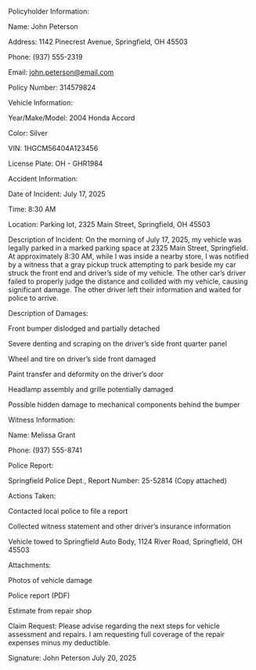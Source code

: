
Policyholder Information:

Name: John Peterson

Address: 1142 Pinecrest Avenue, Springfield, OH 45503

Phone: (937) 555-2319

Email: john.peterson@email.com

Policy Number: 314579824

Vehicle Information:

Year/Make/Model: 2004 Honda Accord

Color: Silver

VIN: 1HGCM56404A123456

License Plate: OH - GHR1984

Accident Information:

Date of Incident: July 17, 2025

Time: 8:30 AM

Location: Parking lot, 2325 Main Street, Springfield, OH 45503

Description of Incident:
On the morning of July 17, 2025, my vehicle was legally parked in a marked parking space at 2325 Main Street, Springfield. At approximately 8:30 AM, while I was inside a nearby store, I was notified by a witness that a gray pickup truck attempting to park beside my car struck the front end and driver’s side of my vehicle. The other car’s driver failed to properly judge the distance and collided with my vehicle, causing significant damage. The other driver left their information and waited for police to arrive.

Description of Damages:

Front bumper dislodged and partially detached

Severe denting and scraping on the driver’s side front quarter panel

Wheel and tire on driver’s side front damaged

Paint transfer and deformity on the driver’s door

Headlamp assembly and grille potentially damaged

Possible hidden damage to mechanical components behind the bumper

Witness Information:

Name: Melissa Grant

Phone: (937) 555-8741

Police Report:

Springfield Police Dept., Report Number: 25-52814 (Copy attached)

Actions Taken:

Contacted local police to file a report

Collected witness statement and other driver’s insurance information

Vehicle towed to Springfield Auto Body, 1124 River Road, Springfield, OH 45503

Attachments:

Photos of vehicle damage

Police report (PDF)

Estimate from repair shop

Claim Request:
Please advise regarding the next steps for vehicle assessment and repairs. I am requesting full coverage of the repair expenses minus my deductible.

Signature:
John Peterson
July 20, 2025
